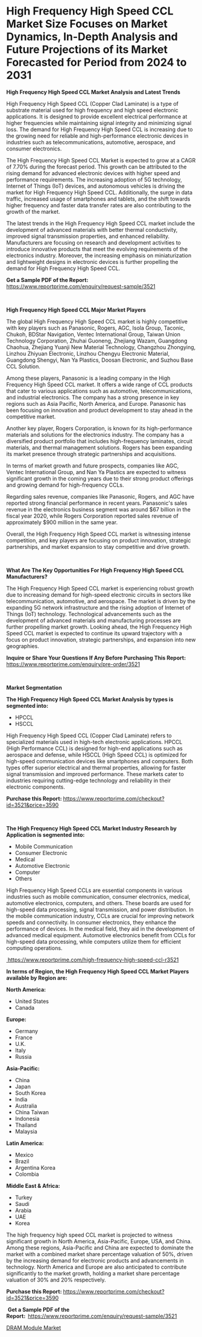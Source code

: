 <p><h1>High Frequency High Speed CCL Market Size Focuses on Market Dynamics, In-Depth Analysis and Future Projections of its Market Forecasted for Period from 2024 to 2031</h1></p><p><strong>High Frequency High Speed CCL Market Analysis and Latest Trends</strong></p>
<p><p>High Frequency High Speed CCL (Copper Clad Laminate) is a type of substrate material used for high frequency and high speed electronic applications. It is designed to provide excellent electrical performance at higher frequencies while maintaining signal integrity and minimizing signal loss. The demand for High Frequency High Speed CCL is increasing due to the growing need for reliable and high-performance electronic devices in industries such as telecommunications, automotive, aerospace, and consumer electronics.</p><p>The High Frequency High Speed CCL Market is expected to grow at a CAGR of 7.70% during the forecast period. This growth can be attributed to the rising demand for advanced electronic devices with higher speed and performance requirements. The increasing adoption of 5G technology, Internet of Things (IoT) devices, and autonomous vehicles is driving the market for High Frequency High Speed CCL. Additionally, the surge in data traffic, increased usage of smartphones and tablets, and the shift towards higher frequency and faster data transfer rates are also contributing to the growth of the market.</p><p>The latest trends in the High Frequency High Speed CCL market include the development of advanced materials with better thermal conductivity, improved signal transmission properties, and enhanced reliability. Manufacturers are focusing on research and development activities to introduce innovative products that meet the evolving requirements of the electronics industry. Moreover, the increasing emphasis on miniaturization and lightweight designs in electronic devices is further propelling the demand for High Frequency High Speed CCL.</p></p>
<p><strong>Get a Sample PDF of the Report:&nbsp;</strong> <a href="https://www.reportprime.com/enquiry/request-sample/3521">https://www.reportprime.com/enquiry/request-sample/3521</a></p>
<p>&nbsp;</p>
<p><strong>High Frequency High Speed CCL Major Market Players</strong></p>
<p><p>The global High Frequency High Speed CCL market is highly competitive with key players such as Panasonic, Rogers, AGC, Isola Group, Taconic, Chukoh, BDStar Navigation, Ventec International Group, Taiwan Union Technology Corporation, Zhuhai Guoneng, Zhejiang Wazam, Guangdong Chaohua, Zhejiang Yuanji New Material Technology, Changzhou Zhongying, Linzhou Zhiyuan Electronic, Linzhou Chengyu Electronic Material, Guangdong Shengyi, Nan Ya Plastics, Doosan Electronic, and Suzhou Base CCL Solution.</p><p>Among these players, Panasonic is a leading company in the High Frequency High Speed CCL market. It offers a wide range of CCL products that cater to various applications such as automotive, telecommunications, and industrial electronics. The company has a strong presence in key regions such as Asia Pacific, North America, and Europe. Panasonic has been focusing on innovation and product development to stay ahead in the competitive market.</p><p>Another key player, Rogers Corporation, is known for its high-performance materials and solutions for the electronics industry. The company has a diversified product portfolio that includes high-frequency laminates, circuit materials, and thermal management solutions. Rogers has been expanding its market presence through strategic partnerships and acquisitions.</p><p>In terms of market growth and future prospects, companies like AGC, Ventec International Group, and Nan Ya Plastics are expected to witness significant growth in the coming years due to their strong product offerings and growing demand for high-frequency CCLs.</p><p>Regarding sales revenue, companies like Panasonic, Rogers, and AGC have reported strong financial performance in recent years. Panasonic's sales revenue in the electronics business segment was around $67 billion in the fiscal year 2020, while Rogers Corporation reported sales revenue of approximately $900 million in the same year.</p><p>Overall, the High Frequency High Speed CCL market is witnessing intense competition, and key players are focusing on product innovation, strategic partnerships, and market expansion to stay competitive and drive growth.</p></p>
<p>&nbsp;</p>
<p><strong>What Are The Key Opportunities For High Frequency High Speed CCL Manufacturers?</strong></p>
<p><p>The High Frequency High Speed CCL market is experiencing robust growth due to increasing demand for high-speed electronic circuits in sectors like telecommunication, automotive, and aerospace. The market is driven by the expanding 5G network infrastructure and the rising adoption of Internet of Things (IoT) technology. Technological advancements such as the development of advanced materials and manufacturing processes are further propelling market growth. Looking ahead, the High Frequency High Speed CCL market is expected to continue its upward trajectory with a focus on product innovation, strategic partnerships, and expansion into new geographies.</p></p>
<p><strong>Inquire or Share Your Questions If Any Before Purchasing This Report:</strong> <a href="https://www.reportprime.com/enquiry/pre-order/3521">https://www.reportprime.com/enquiry/pre-order/3521</a></p>
<p>&nbsp;</p>
<p><strong>Market Segmentation</strong></p>
<p><strong>The High Frequency High Speed CCL Market Analysis by types is segmented into:</strong></p>
<p><ul><li>HPCCL</li><li>HSCCL</li></ul></p>
<p><p>High Frequency High Speed CCL (Copper Clad Laminate) refers to specialized materials used in high-tech electronic applications. HPCCL (High Performance CCL) is designed for high-end applications such as aerospace and defense, while HSCCL (High Speed CCL) is optimized for high-speed communication devices like smartphones and computers. Both types offer superior electrical and thermal properties, allowing for faster signal transmission and improved performance. These markets cater to industries requiring cutting-edge technology and reliability in their electronic components.</p></p>
<p><strong>Purchase this Report:&nbsp;</strong><a href="https://www.reportprime.com/checkout?id=3521&price=3590">https://www.reportprime.com/checkout?id=3521&price=3590</a></p>
<p>&nbsp;</p>
<p><strong>The High Frequency High Speed CCL Market Industry Research by Application is segmented into:</strong></p>
<p><ul><li>Mobile Communication</li><li>Consumer Electronic</li><li>Medical</li><li>Automotive Electronic</li><li>Computer</li><li>Others</li></ul></p>
<p><p>High Frequency High Speed CCLs are essential components in various industries such as mobile communication, consumer electronics, medical, automotive electronics, computers, and others. These boards are used for high-speed data processing, signal transmission, and power distribution. In the mobile communication industry, CCLs are crucial for improving network speeds and connectivity. In consumer electronics, they enhance the performance of devices. In the medical field, they aid in the development of advanced medical equipment. Automotive electronics benefit from CCLs for high-speed data processing, while computers utilize them for efficient computing operations.</p></p>
<p><a href="https://www.reportprime.com/high-frequency-high-speed-ccl-r3521">&nbsp;https://www.reportprime.com/high-frequency-high-speed-ccl-r3521</a></p>
<p><strong>In terms of Region, the High Frequency High Speed CCL Market Players available by Region are:</strong></p>
<p>
    <p> <strong> North America: </strong>
        <ul>
            <li>United States</li>
            <li>Canada</li>
        </ul>
        </p> 
    <p> <strong> Europe: </strong>
        <ul>
            <li>Germany</li>
            <li>France</li>
            <li>U.K.</li>
            <li>Italy</li>
            <li>Russia</li>
        </ul>
        </p> 
    <p> <strong> Asia-Pacific: </strong>
        <ul>
            <li>China</li>
            <li>Japan</li>
            <li>South Korea</li>
            <li>India</li>
            <li>Australia</li>
            <li>China Taiwan</li>
            <li>Indonesia</li>
            <li>Thailand</li>
            <li>Malaysia</li>
        </ul>
        </p> 
    <p> <strong> Latin America: </strong>
        <ul>
            <li>Mexico</li>
            <li>Brazil</li>
            <li>Argentina Korea</li>
            <li>Colombia</li>
        </ul>
        </p> 
    <p> <strong> Middle East & Africa: </strong>
        <ul>
            <li>Turkey</li>
            <li>Saudi</li>
            <li>Arabia</li>
            <li>UAE</li>
            <li>Korea</li>
        </ul>
    </p>
    </p>
<p><p>The high frequency high speed CCL market is projected to witness significant growth in North America, Asia-Pacific, Europe, USA, and China. Among these regions, Asia-Pacific and China are expected to dominate the market with a combined market share percentage valuation of 50%, driven by the increasing demand for electronic products and advancements in technology. North America and Europe are also anticipated to contribute significantly to the market growth, holding a market share percentage valuation of 30% and 20% respectively.</p></p>
<p><strong>Purchase this Report: </strong><a href="https://www.reportprime.com/checkout?id=3521&price=3590">https://www.reportprime.com/checkout?id=3521&price=3590</a></p>
<p>&nbsp;<strong>Get a Sample PDF of the Report:&nbsp;&nbsp;</strong><a href="https://www.reportprime.com/enquiry/request-sample/3521">https://www.reportprime.com/enquiry/request-sample/3521</a></p>
<p><strong></strong></p>
<p><p><a href="https://github.com/sofayahoo2023/Market-Research-Report-List-4/blob/main/dram-module-market.md">DRAM Module Market</a></p></p>
